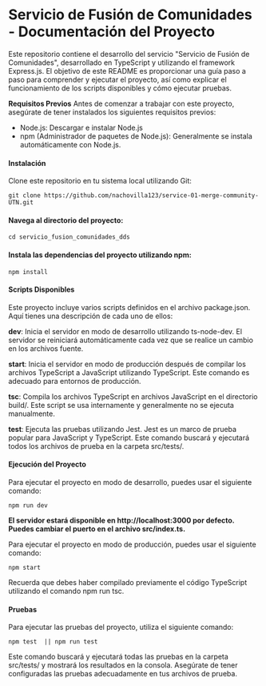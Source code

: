 
# Servicio de Fusión de Comunidades - Documentación del Proyecto

Este repositorio contiene el desarrollo del servicio  "Servicio de Fusión de Comunidades", desarrollado en TypeScript y utilizando el framework Express.js. El objetivo de este README es proporcionar una guía paso a paso para comprender y ejecutar el proyecto, así como explicar el funcionamiento de los scripts disponibles y cómo ejecutar pruebas.

**Requisitos Previos**
Antes de comenzar a trabajar con este proyecto, asegúrate de tener instalados los siguientes requisitos previos:

- Node.js: Descargar e instalar Node.js
- npm (Administrador de paquetes de Node.js): Generalmente se instala automáticamente con Node.js.

#### Instalación
Clone este repositorio en tu sistema local utilizando Git:

    git clone https://github.com/nachovilla123/service-01-merge-community-UTN.git

#### Navega al directorio del proyecto:
    cd servicio_fusion_comunidades_dds


#### Instala las dependencias del proyecto utilizando npm:
    npm install


#### Scripts Disponibles
Este proyecto incluye varios scripts definidos en el archivo package.json. Aquí tienes una descripción de cada uno de ellos:

**dev**: Inicia el servidor en modo de desarrollo utilizando ts-node-dev. El servidor se reiniciará automáticamente cada vez que se realice un cambio en los archivos fuente.

**start**: Inicia el servidor en modo de producción después de compilar los archivos TypeScript a JavaScript utilizando TypeScript. Este comando es adecuado para entornos de producción.

**tsc**: Compila los archivos TypeScript en archivos JavaScript en el directorio build/. Este script se usa internamente y generalmente no se ejecuta manualmente.

**test**: Ejecuta las pruebas utilizando Jest. Jest es un marco de prueba popular para JavaScript y TypeScript. Este comando buscará y ejecutará todos los archivos de prueba en la carpeta src/tests/.



#### Ejecución del Proyecto
Para ejecutar el proyecto en modo de desarrollo, puedes usar el siguiente comando:

    npm run dev


**El servidor estará disponible en http://localhost:3000 por defecto. Puedes cambiar el puerto en el archivo src/index.ts.**


Para ejecutar el proyecto en modo de producción, puedes usar el siguiente comando:

    npm start

Recuerda que debes haber compilado previamente el código TypeScript utilizando el comando npm run tsc.


#### Pruebas
Para ejecutar las pruebas del proyecto, utiliza el siguiente comando:

    npm test  || npm run test

Este comando buscará y ejecutará todas las pruebas en la carpeta src/tests/ y mostrará los resultados en la consola. Asegúrate de tener configuradas las pruebas adecuadamente en tus archivos de prueba.
